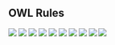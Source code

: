 ## OWL Rules

![](OWLRule01.png)
![](OWLRule02.png)
![](OWLRule03.png)
![](OWLRule04.png)
![](OWLRule05.png)
![](OWLRule06.png)
![](OWLRule07.png)
![](OWLRule08.png)
![](OWLRule09.png)
![](OWLRule10.png)

